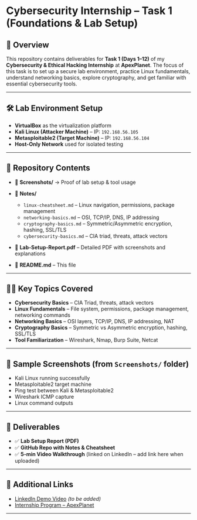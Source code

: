 # Cybersecurity Internship – Task 1 (Foundations & Lab Setup)

## 📌 Overview

This repository contains deliverables for **Task 1 (Days 1–12)** of my **Cybersecurity & Ethical Hacking Internship** at **ApexPlanet**.
The focus of this task is to set up a secure lab environment, practice Linux fundamentals, understand networking basics, explore cryptography, and get familiar with essential cybersecurity tools.

---

## 🛠 Lab Environment Setup

* **VirtualBox** as the virtualization platform
* **Kali Linux (Attacker Machine)** – IP: `192.168.56.105`
* **Metasploitable2 (Target Machine)** – IP: `192.168.56.104`
* **Host-Only Network** used for isolated testing

---

## 📂 Repository Contents

* 📁 **Screenshots/** → Proof of lab setup & tool usage
* 📁 **Notes/**

  * `linux-cheatsheet.md` – Linux navigation, permissions, package management
  * `networking-basics.md` – OSI, TCP/IP, DNS, IP addressing
  * `cryptography-basics.md` – Symmetric/Asymmetric encryption, hashing, SSL/TLS
  * `cybersecurity-basics.md` – CIA triad, threats, attack vectors
* 📄 **Lab-Setup-Report.pdf** – Detailed PDF with screenshots and explanations
* 📄 **README.md** – This file

---

## 🧑‍💻 Key Topics Covered

* **Cybersecurity Basics** – CIA Triad, threats, attack vectors
* **Linux Fundamentals** – File system, permissions, package management, networking commands
* **Networking Basics** – OSI layers, TCP/IP, DNS, IP addressing, NAT
* **Cryptography Basics** – Symmetric vs Asymmetric encryption, hashing, SSL/TLS
* **Tool Familiarization** – Wireshark, Nmap, Burp Suite, Netcat

---

## 📸 Sample Screenshots (from `Screenshots/` folder)

* Kali Linux running successfully
* Metasploitable2 target machine
* Ping test between Kali & Metasploitable2
* Wireshark ICMP capture
* Linux command outputs

---

## 🎯 Deliverables

* ✅ **Lab Setup Report (PDF)**
* ✅ **GitHub Repo with Notes & Cheatsheet**
* ✅ **5-min Video Walkthrough** (linked on LinkedIn – add link here when uploaded)

---

## 🔗 Additional Links

* [LinkedIn Demo Video](#) *(to be added)*
* [Internship Program – ApexPlanet](https://www.apexplanet.in/internship/)

---

